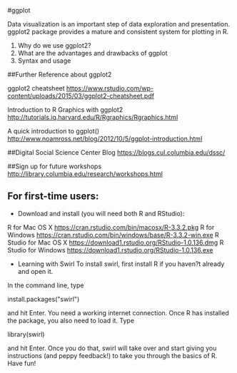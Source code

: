 #ggplot

Data visualization is an important step of data exploration and presentation. ggplot2 package provides a mature and consistent system for plotting in R. 

1. Why do we use ggplot2?
2. What are the advantages and drawbacks of ggplot
3. Syntax and usage


##Further Reference about ggplot2

ggplot2 cheatsheet
https://www.rstudio.com/wp-content/uploads/2015/03/ggplot2-cheatsheet.pdf

Introduction to R Graphics with ggplot2
http://tutorials.iq.harvard.edu/R/Rgraphics/Rgraphics.html

A quick introduction to ggplot()
http://www.noamross.net/blog/2012/10/5/ggplot-introduction.html

##Digital Social Science Center Blog
https://blogs.cul.columbia.edu/dssc/

##Sign up for future workshops
http://library.columbia.edu/research/workshops.html


## For first-time users:

* Download and install (you will need both R and RStudio):

R for Mac OS X
<https://cran.rstudio.com/bin/macosx/R-3.3.2.pkg>
R for Windows
<https://cran.rstudio.com/bin/windows/base/R-3.3.2-win.exe>
R Studio for Mac OS X
<https://download1.rstudio.org/RStudio-1.0.136.dmg>
R Studio for Windows
<https://download1.rstudio.org/RStudio-1.0.136.exe>

* Learning with Swirl
To install swirl, first install R if you haven?t already and open it. 

In the command line, type

install.packages("swirl")

and hit Enter. You need a working internet connection. Once R has installed the package, you also need to load it. Type

library(swirl)

and hit Enter. Once you do that, swirl will take over and start giving you instructions (and peppy feedback!) to take you through the basics of R. Have fun!

